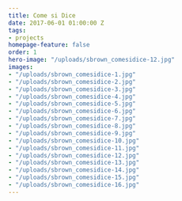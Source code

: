 ```yaml
---
title: Come si Dice
date: 2017-06-01 01:00:00 Z
tags:
- projects
homepage-feature: false
order: 1
hero-image: "/uploads/sbrown_comesidice-12.jpg"
images:
- "/uploads/sbrown_comesidice-1.jpg"
- "/uploads/sbrown_comesidice-2.jpg"
- "/uploads/sbrown_comesidice-3.jpg"
- "/uploads/sbrown_comesidice-4.jpg"
- "/uploads/sbrown_comesidice-5.jpg"
- "/uploads/sbrown_comesidice-6.jpg"
- "/uploads/sbrown_comesidice-7.jpg"
- "/uploads/sbrown_comesidice-8.jpg"
- "/uploads/sbrown_comesidice-9.jpg"
- "/uploads/sbrown_comesidice-10.jpg"
- "/uploads/sbrown_comesidice-11.jpg"
- "/uploads/sbrown_comesidice-12.jpg"
- "/uploads/sbrown_comesidice-13.jpg"
- "/uploads/sbrown_comesidice-14.jpg"
- "/uploads/sbrown_comesidice-15.jpg"
- "/uploads/sbrown_comesidice-16.jpg"
---
```

